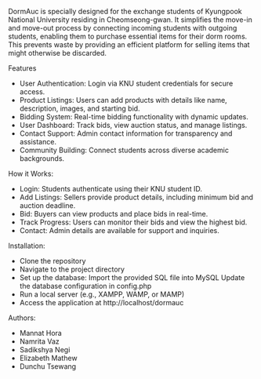DormAuc is specially designed for the exchange students of Kyungpook National University residing in Cheomseong-gwan.
It simplifies the move-in and move-out process by connecting incoming students with outgoing students, enabling them to purchase essential items for their dorm rooms. This prevents waste by providing an efficient platform for selling items that might otherwise be discarded.

Features
- User Authentication: Login via KNU student credentials for secure access.
- Product Listings: Users can add products with details like name, description, images, and starting bid.
- Bidding System: Real-time bidding functionality with dynamic updates.
- User Dashboard: Track bids, view auction status, and manage listings.
- Contact Support: Admin contact information for transparency and assistance.
- Community Building: Connect students across diverse academic backgrounds.

How it Works:
- Login: Students authenticate using their KNU student ID.
- Add Listings: Sellers provide product details, including minimum bid and auction deadline.
- Bid: Buyers can view products and place bids in real-time.
- Track Progress: Users can monitor their bids and view the highest bid.
- Contact: Admin details are available for support and inquiries.

Installation:
- Clone the repository
- Navigate to the project directory
- Set up the database:
    Import the provided SQL file into MySQL
    Update the database configuration in config.php
- Run a local server (e.g., XAMPP, WAMP, or MAMP)
- Access the application at http://localhost/dormauc

Authors:
- Mannat Hora
- Namrita Vaz
- Sadikshya Negi
- Elizabeth Mathew
- Dunchu Tsewang
